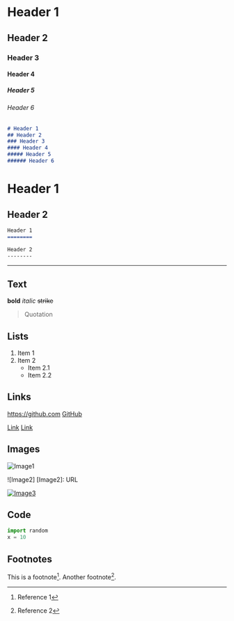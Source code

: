 # Header 1
## Header 2
### Header 3
#### Header 4
##### Header 5
###### Header 6

```markdown
# Header 1
## Header 2
### Header 3
#### Header 4
##### Header 5
###### Header 6
```

Header 1
========

Header 2
--------

```markdown
Header 1
========

Header 2
--------
```

***

Text
----

**bold**
*italic*
~~strike~~

> Quotation

Lists
-----

1. Item 1
1. Item 2
    - Item 2.1
    - Item 2.2

Links
-----

https://github.com
[GitHub](https://github.com)

[Link]
[Link][1]

[Link]: https://github.com
[1]: https://github.com

Images
------

![Image1](URL)

![Image2]
[Image2]: URL

[![Image3](URL)](https://github.com)

Code
----

```python
import random
x = 10
```

Footnotes
---------

This is a footnote[^1]. Another footnote[^2].

[^1]: Reference 1
[^2]: Reference 2





